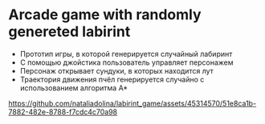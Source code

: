 # Arcade game with randomly genereted labirint
* Прототип игры, в которой генерируется случайный лабиринт
* С помощью джойстика пользователь управляет персонажем
* Персонаж открывает сундуки, в которых находится лут
* Траектория движения пчёл генерируется случайно с использованием алгоритма А*

https://github.com/nataliadolina/labirint_game/assets/45314570/51e8ca1b-7882-482e-8788-f7cdc4c70a98

